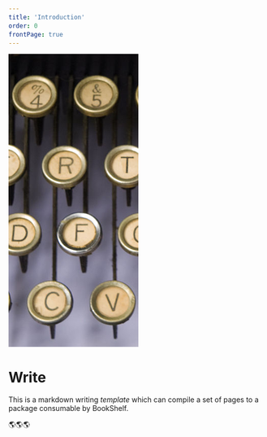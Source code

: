 ```yaml
---
title: 'Introduction'
order: 0
frontPage: true
---
```


![Continental_Standard_typewriter_keyboard.jpg: Sommereggerderivative work: Nils von Barth (nbarth) CC BY-SA 3.0](assets/256px-Continental_Standard_typewriter_keyboard_-_key_detail.jpg)

# Write

This is a markdown writing _template_ which can compile a set of pages to a package consumable by BookShelf. 

🌎🌎🌎
